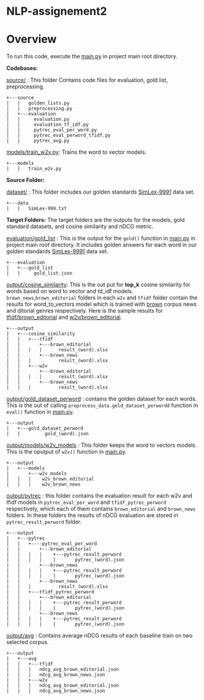 # NLP-assignement2

# Overview 

To run this code, execute the [main.py](https://github.com/Mehrads/NLP-assignement2/blob/main/main.ipynb) in project main root directory.

**Codebases:**

 [source/](https://github.com/Mehrads/NLP-assignement2/tree/main/source) : This folder Contains code files for evaluation, gold list, preprocessing.
 
```
+---source
|   |   golden_lists.py
|   |   preprocessing.py
|   +---evaluation
|   |     evaluation.py
|   |     evaluation_tf_idf.py
|   |     pytrec_eval_per_word.py
|   |     pytrec_eval_perword_tfidf.py
|   |     pytrec_avg.py

```
[models/train_w2v.py](https://github.com/Mehrads/NLP-assignement2/blob/main/models/train_w2v.ipynb): Trains the word to vector models.

```
+---models
|   |   train_w2v.py
```

**Source Folder:**

[dataset/](https://github.com/ZahraTaherikhonakdar/Vector-vs.-Lexical-Semantics/tree/main/dataset) : This folder includes our golden standards [SimLex-9991](https://fh295.github.io/simlex.html) data set.

```
+---data
|   |   SimLex-999.txt
```
**Target Folders:**
The target folders are the outputs for the models, gold standard datasets, and cosine similarity and nDCG metric.

[evaluation/gold_list](https://github.com/Mehrads/NLP-assignement2/blob/main/source/golden_lists.ipynb) : This is the output for the ``` gold() ``` function in [main.py](https://github.com/Mehrads/NLP-assignement2/blob/main/main.ipynb) in project main root directory. It includes golden answers for each word in our golden standards [SimLex-9991](https://fh295.github.io/simlex.html) data set.

```
+---evaluation
|   +---gold_list
|   |     gold_list.json

```
[output/cosine_similarity](https://github.com/Mehrads/NLP-assignement2/tree/main/output/cosine_similarity): This is the out put for **top_k** cosine similarity for words based on word to vector and td_idf models. ``` brown_news ```,``` brown_editorial ``` folders in each ``` w2v ``` and ``` tfidf ``` folder contain the results for word_to_vectors model which is trained with [brown](https://www.nltk.org/book/ch02.html) corpus news and ditorial genres respectively. Here is the sample results for [tfidf/brown_editorial](https://github.com/Mehrads/NLP-assignement2/tree/main/output/cosine_similarity/tfidf/brown_editorial) and [w2v/brown_editorial](https://github.com/Mehrads/NLP-assignement2/tree/main/output/cosine_similarity/tfidf/brown_editorial).

```
+---output
|   +---cosine_similarity
|   |   +---tfidf     
|   |       +---brown_editorial
|   |   |   |      result_(word).xlsx
|   |       +---brown_news
|   |   |          result_(word).xlsx
|   |   +---w2v 
|   |       +---brown_editorial
|   |   |   |      result_(word).xlsx
|   |       +---brown_news
|   |   |          result_(word).xlsx

```

[output/gold_dataset_perword](https://github.com/Mehrads/NLP-assignement2/tree/main/output/gold_dataset_perword) : contains the golden dataset for each words. This is the out of calling ``` preprocess_data.gold_dataset_perwordd ``` function in  ``` eval() ```  function in [main.py](https://github.com/Mehrads/NLP-assignement2/blob/main/main.ipynb).

```
+---output
|   +---gold_dataset_perword
|   |         gold_(word).json 
```

[output/models/w2v_models](https://github.com/Mehrads/NLP-assignement2/blob/main/models/train_w2v.ipynb) : This folder keeps the word to vectors models. This is the oputput of ``` w2v() ``` function in [main.py](https://github.com/Mehrads/NLP-assignement2/blob/main/main.ipynb). 

```
+---output
|   +---models
|       +---w2v_models
|   |   |    w2v_brown_editorial 
|   |   |    w2v_brown_news
```

[output/pytrec](https://github.com/Mehrads/NLP-assignement2/tree/main/output/pytrec) : this folder contains the evaluation result for each w2v and tfidf models in ``` pytrec_eval_per_word ``` and ``` tfidf_pytrec_perword ``` respectively, which each of them contains ``` brown_editorial ``` and ``` brown_news ``` folders. In these folders the results of nDCG evaluation are stored in ``` pytrec_result_perword ``` folder. 

```
+---output
|   +---pytrec
|   |   +----pytrec_eval_per_word     
|   |       +---brown_editorial
|   |   |   |    +---pytrec_result_perword
|   |   |   |    |       pytrec_(word).json
|   |       +---brown_news
|   |   |   |    +---pytrec_result_perword
|   |   |   |    |       pytrec_(word).json
|   |       +---brown_news
|   |   |          result_(word).xlsx
|   |   +---tfidf_pytrec_perword 
|   |       +---brown_editorial
|   |   |   |    +---pytrec_result_perword
|   |   |   |    |       pytrec_(word).json
|   |       +---brown_news
|   |   |   |    +---pytrec_result_perword
|   |   |   |    |       pytrec_(word).json

```

[output/avg](https://github.com/Mehrads/NLP-assignement2/tree/main/output/avg) : Contains average nDCG results of each baseline train on two selected corpus. 

```
+---output
|   +---avg
|   |   +---tfidf     
|   |   |   ndcg_avg_brown_editorial.json
|   |   |   ndcg_avg_brown_news.json
|   |   +---w2v 
|   |   |   ndcg_avg_brown_editorial.json
|   |   |   ndcg_avg_brown_news.json

```
